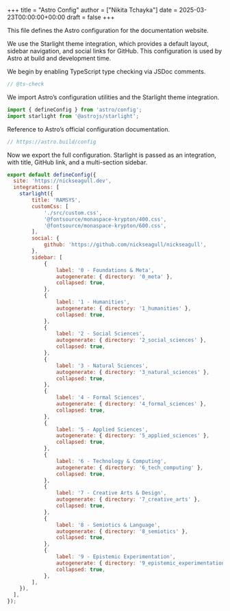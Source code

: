 +++
title = "Astro Config"
author = ["Nikita Tchayka"]
date = 2025-03-23T00:00:00+00:00
draft = false
+++

This file defines the Astro configuration for the documentation website.

We use the Starlight theme integration, which provides a default layout, sidebar navigation, and social links for GitHub. This configuration is used by Astro at build and development time.

We begin by enabling TypeScript type checking via JSDoc comments.

```javascript
// @ts-check
```

We import Astro’s configuration utilities and the Starlight theme integration.

```javascript
import { defineConfig } from 'astro/config';
import starlight from '@astrojs/starlight';
```

Reference to Astro’s official configuration documentation.

```javascript
// https://astro.build/config
```

Now we export the full configuration. Starlight is passed as an integration, with title, GitHub link, and a multi-section sidebar.

```javascript
export default defineConfig({
  site: 'https://nickseagull.dev',
  integrations: [
    starlight({
        title: 'RAMSYS',
        customCss: [
            './src/custom.css',
            '@fontsource/monaspace-krypton/400.css',
            '@fontsource/monaspace-krypton/600.css',
        ],
        social: {
            github: 'https://github.com/nickseagull/nickseagull',
        },
        sidebar: [
            {
                label: '0 - Foundations & Meta',
                autogenerate: { directory: '0_meta' },
                collapsed: true,
            },
            {
                label: '1 - Humanities',
                autogenerate: { directory: '1_humanities' },
                collapsed: true,
            },
            {
                label: '2 - Social Sciences',
                autogenerate: { directory: '2_social_sciences' },
                collapsed: true,
            },
            {
                label: '3 - Natural Sciences',
                autogenerate: { directory: '3_natural_sciences' },
                collapsed: true,
            },
            {
                label: '4 - Formal Sciences',
                autogenerate: { directory: '4_formal_sciences' },
                collapsed: true,
            },
            {
                label: '5 - Applied Sciences',
                autogenerate: { directory: '5_applied_sciences' },
                collapsed: true,
            },
            {
                label: '6 - Technology & Computing',
                autogenerate: { directory: '6_tech_computing' },
                collapsed: true,
            },
            {
                label: '7 - Creative Arts & Design',
                autogenerate: { directory: '7_creative_arts' },
                collapsed: true,
            },
            {
                label: '8 - Semiotics & Language',
                autogenerate: { directory: '8_semiotics' },
                collapsed: true,
            },
            {
                label: '9 - Epistemic Experimentation',
                autogenerate: { directory: '9_epistemic_experimentation' },
                collapsed: true,
            },
        ],
    }),
  ],
});
```

